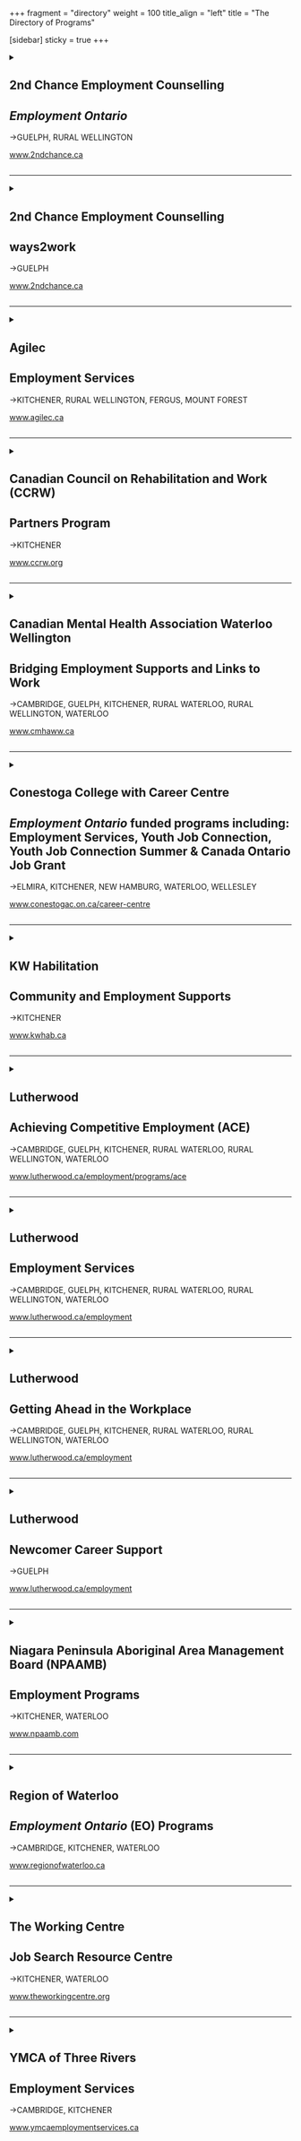 +++
fragment = "directory"
weight = 100
title_align = "left"
title = "The Directory of Programs"


[sidebar]
  sticky = true
+++

<details>  
<summary>  
   
## 2nd Chance Employment Counselling  
## *Employment Ontario*  
→GUELPH, RURAL WELLINGTON  
  
www.2ndchance.ca  
  
</summary>  
  
#### What:  
- Employment Resource Centre  
- Job Boards  
- Access to computers, internet, photocopying  
- Access to training programs  
- 1 to 1 Assistance  
- Training incentives for businesses  
- Youth Job Connection  
#### Who:  
Job Seekers  
#### When:  
##### Fergus  
Monday ‒ Friday at 9:00am‒4:30pm  
  
##### Guelph  
Norfolk Location  
Monday ‒ Friday at 8:30am‒4:00pm  
  
##### Youth Resource Centre, Stone Road Mall  
Monday ‒ Closed  
Tuesday, Thursday & Friday at 9:00am‒4:00pm  
Wednesday at 12:00pm‒7:00pm  
#### Where:  
##### Fergus  
160 St. David Street South, Unit 104  
  
##### Guelph—Norfolk location  
177 Norfolk Street  
  
##### Guelph—Youth Resource Centre  
Stone Road Mall, 435 Stone Rd W. 2nd Floor  
#### Ask For:  
Guelph and Fergus locations  
(519) 823-2440  
</details>  
  
* * * * *  
  
<details>  
<summary>  
  
## 2nd Chance Employment Counselling  
## ways2work  
→GUELPH  
  
www.2ndchance.ca  
  
</summary>  
  
#### What:  
Group-based employability skills and work placement program  
#### Who:  
Youth up to the age of 30  
#### When:  
Monday ‒ Friday at 8:30am‒4:30pm  
#### Where:  
**Guelph and Wellington County**  
#### Ask For:  
(519) 823-2440  
</details>  
  
* * * * *  
  
<details>  
<summary>  
  
## Agilec  
## Employment Services  
→KITCHENER, RURAL WELLINGTON, FERGUS, MOUNT FOREST   
  
www.agilec.ca  
  
</summary>  
  
#### What:  
- Our welcoming Resource and Information Centre offers friendly helpful staff support along with access to computers, fax, photocopier as well as resources and information about community and government programs  
- Employment Coaches will guide you through your job search journey by helping you decide what you want to do and how to go about doing it. For example: on the job training, Second Career, connecting with employers, interview skills and more!  
- When working one on one with you, our coaches will help identify your skills and experience to build your confidence to achieve new goals  
- Engaging workshops to develop job searching skills such as resume writing, interview preparation, networking and social media tools  
- Our supportive Job Development team offers a tailored approach to finding a job that is the right fit for you. This may include access to training, apprenticeships and assistance for on the job experience  
  
##### Need Help Hiring?  
Agilec can successfully address your recruitment and staff training needs. Here are just some of the ways:  
- Support in identifying human resource needs and filling vacancies  
- Information and resources about hiring a new employee  
- Access to job posting services  
- No Cost Advertising/Marketing for Job Postings  
- Office space and coordination of job fairs and interviewing  
- No Cost Pre-screening of Candidates  
- Funding for On the Job Training  
- Creation of Customized Training Plans  
- On the Job Coaching  
- Work Trials  
- Apprenticeships and funding opportunities available  
#### Who:  
All are welcome  
#### When:  
##### All Locations:  
Monday ‒ Friday at 8:30am‒4:30pm  
  
#### Where:  
##### Fergus  
370 Andrew Street West, Unit 2  
  
##### Kitchener  
385 Fairway Road South, Unit 205  
  
##### Mount Forest  
392 Main Street North, Unit 7  
#### Ask For:  
Agilec Customer Care Centre  
Toll Free 1 (800) 361-4642  
  
##### Fergus  
(519) 787-9333  
fergus@agilec.ca  
  
##### Kitchener  
(519) 576-2681  
kitchener@agilec.ca  
  
##### Mount Forest  
(519) 323-4540  
mtforest@agilec.ca  
</details>  
  
* * * * *  
  
<details>  
<summary>  
  
## Canadian Council on Rehabilitation and Work (CCRW)  
## Partners Program  
→KITCHENER  
  
www.ccrw.org  
  
</summary>  
  
#### What:  
- CCRW helps skilled job seekers with disabilities get connected with local businesses  
- Industry specific training directly linked to employment opportunities and labour market needs  
- Support in disclosure and workplace accommodation planning  
- Employer matching  
- Access to wage subsidy funds for employers to help offset cost associated with training  
- Access to hidden job market  
- Ongoing support of CCRW staff during probationary period to support job maintenance and retention  
- Job Seekers can remain active with provincially funded agencies to ensure full access to suitable supports and service  
#### Who:  
Adults 18+ with self-disclosed disabilities  
#### When:  
Monday ‒ Friday at 8:30am‒4:30pm  
#### Where:  
**Kitchener**—127 Victoria Street South, Suite 201  
#### Ask For:  
Jennie Di Girolamo—Employment Facilitator  
(519) 571-6788 ext. 7661  
  
Melissa Silva—Job Developer  
(519) 571-6788 ext. 7481  

</details>  
  
* * * * *  
  
<details>  
<summary>  
  
## Canadian Mental Health Association Waterloo Wellington  
## Bridging Employment Supports and Links to Work  
→CAMBRIDGE, GUELPH, KITCHENER, RURAL WATERLOO, RURAL WELLINGTON, WATERLOO  
  
www.cmhaww.ca  
  
</summary>  
  
#### What:  
Specializing in assisting people with disabilities to:  
- Explore employment options  
- Develop an employment action plan  
- Identify skills, interests and barriers to employment 
- Obtain paid, competitive employment  
- Access employment resources  
- Search for, find, and keep a job  
#### Who:  
16+ years with recent connection to the workforce (past 3 ‒ 5 years)  
#### When:  
Monday ‒ Friday at 9:00am‒5:00pm  
#### Where:  
**Cambridge**—9 Wellington Street by appointment  
  
**Guelph**—80 Waterloo Avenue by appointment  
  
**Kitchener**—67 King Street East by appointment  
  
**Waterloo**—1 Blue Springs Drive, Suite 100 by appointment  
#### Ask For:  
Intake Referral Coordinator  
Local—(519) 749-3700 ext. 4087  
Toll free—1 (866) 387-6660  
TTY—1 (866) 387-6661  
</details>  
  
* * * * *  
  
<details>  
<summary>  
  
## Conestoga College with Career Centre 
## *Employment Ontario* funded programs including: Employment Services, Youth Job Connection, Youth Job Connection Summer & Canada Ontario Job Grant  
→ELMIRA, KITCHENER, NEW HAMBURG, WATERLOO, WELLESLEY  

www.conestogac.on.ca/career-centre  
  
</summary>  
  
#### What:  
Services are available to anyone seeking employment, career planning support, and training opportunities. Experienced staff are able to open doors to help find the right fit for employment and training. Let’s get to work! Appointments are available virtually and in person at the Centres.  Please inquire about the availability of in-person appointments.  
> The staff are very supportive of your goals and help you find the best possible way to achieve those goals, short-term and long-term. I would highly recommend the Conestoga Career Centre to anyone who is in need of Career help.  
>  
> – A successful job seeker, Jess  
  
*Employment Ontario* funded programs including: Employment Services, Youth Job Connection, Youth Job Connection Summer & Canada Ontario Job Grant  
- Connections to Employers with monthly employer showcases  
- Individualized Job Search and Resume Assistance  
- Resource Centre and Virtual Job Board (MyCareer)  
- Workplace Certifications relevant to today’s labour market  
- Second Career Funding Information & Application Support  
- Financial Incentives may be available for eligible employers and Job Seekers  
- Career Planning & Advisement  
- Access Conestoga’s exclusive online job posting service  
- Internationally Trained Immigrant Advisement  
- Youth Employment Programs  
- Post-Secondary Education Program Information/Registration  
- Apprenticeship financial incentives  
#### Who:  
Youth Programs are available to youth 15–29 years (note: parental signature required for youth under the age of 18)  
  
Services are available to everyone including individual job seekers and employers – at no cost Canada Ontario Job Grant is an employer driven training program for employers seeking financial support for training new hires or existing employees.  
  
For information on this grant or other Conestoga Employer Services please contact employerscareercentre@conestogac.on.ca  
#### When:  
##### Doon  
Monday ‒ Wednesday & Friday at 8:30am‒4:30pm  
Thursday at 8:30am‒6:00pm  
  
##### Waterloo  
Monday ‒ Friday at 8:30am‒4:30pm  
#### Where:  
##### Kitchener/Doon Campus  
Conestoga Career Centre, Welcome Centre  
299 Doon Valley Drive – FREE Parking  
\* Services in New Hamburg, Elmira and Wellesley, call for details  
  
##### Waterloo  
332 Marsland Drive, 2nd floor  
Free Parking available on site  
  
#### Ask For:  
##### Kitchener/Doon Career Centre  
(519) 748-3535 or 1 (877) 748-3535  
  
##### Waterloo Career Centre  
(519) 885-0300 ext. 5226  
waterloocareercentre@conestogac.on.ca  
  
Contact Career Centre Staff  
(519) 885-0300 ext. 5226
Or to receive more information complete an online inquiry form at www.conestogac.on.ca/career-centre
</details>  
  
* * * * *  
  
<details>  
<summary>  
  
## KW Habilitation  
## Community and Employment Supports   
→KITCHENER  
  
www.kwhab.ca  
  
</summary>  
  
#### What:  
Job readiness education and training for adults who are interested in working toward competitive employment (minimum wage or better) and/or traditional volunteer jobs.  
- Workplace literacy  
- Workplace numeracy  
- Soft skills development (social and interpersonal)  
- Experiential learning opportunities in authentic work and community settings  
- Education may include bus training and on-site job coaching  
#### Who:  
Adults (18+ years)  
#### When:  
Monday ‒ Friday at 8:00am‒5:00pm  
#### Where:  
**Kitchener**—99 Ottawa Street South  
#### Ask For:  
Jenn Delhorbe—Supervisor  
Community and Employment Supports  
(519) 744-6307 ext. 1214  
  
Stacey Mitchell—Manager, Community and Employment Supports  
(519) 744-6307 ext. 1252  
</details>  
  
* * * * *  
  
<details>  
<summary>  
  
## Lutherwood  
## Achieving Competitive Employment (ACE)  
→CAMBRIDGE, GUELPH, KITCHENER, RURAL WATERLOO, RURAL WELLINGTON, WATERLOO   
  
www.lutherwood.ca/employment/programs/ace  
  
</summary>  
  
#### What:  
- Job placement and coaching support for persons with disabilities wishing to secure employment  
- Small business supports for persons with disabilities wishing to start a small business  
- Networking opportunities to connect with other entrepreneurs  
- Job search assistance, career exploration workshops and 1 to 1 support  
#### Who:  
Individuals with a verified disability (16+ years), legally able to work in Canada, not in receipt of OW benefits or disability related benefits from sources other than ODSP, residents of Waterloo Region and Wellington County  
#### When:  
Monday ‒ Friday at 8:30am‒4:30pm  
#### Where:  
**Cambridge**—35 Dickson Street  
  
**Guelph**—89 Wyndham Street North  
  
**Kitchener**—165 King Street East  
#### Ask For:  
Speak to our resource centre staff to determine the employment services program that would best meet your needs.  
  
**Cambridge**—(519) 623-9380  
  
**Guelph**—(519) 822-4141  
  
**Kitchener**—(519) 743-2460  
</details>  
  
* * * * *  
  
<details>  
<summary>  
  
## Lutherwood  
## Employment Services  
→CAMBRIDGE, GUELPH, KITCHENER, RURAL WATERLOO, RURAL WELLINGTON, WATERLOO   
  
www.lutherwood.ca/employment  
  
</summary>  
  
#### What:  
- Job search assistance, career exploration workshops and 1 to 1 support  
- Labour market information  
- Coaching, networking and mentorship opportunities  
- Connections to employers  
- Second Career funding information and applications  
- Apprenticeship information and support  
- Job boards and job search resources  
- Free access to fax, photocopier, computers and phones  
- Youth Job Connection ‒ paid employment related workshops and activities designed to help participants get ready to work  
- Youth Job Connection Summer ‒ part-time summer jobs and after school job opportunities for returning high school students  
#### Who:  
Services are available to anyone 15+ years requiring assistance with employment and/or training  
#### When:  
Monday ‒ Friday at 8:30am‒4:30pm  
#### Where:  
**Cambridge**—35 Dickson Street  
  
**Guelph**—89 Wyndham Street North  
  
**Kitchener**—165 King Street East  
#### Ask For:  
Speak to our resource centre staff to determine the employment services program that would best meet your needs.  
  
**Cambridge**—(519) 623-9380  
  
**Guelph**—(519) 822-4141  
  
**Kitchener**—(519) 743-2460  
</details>
  
* * * * *  
  
<details>  
<summary>  
  
## Lutherwood  
## Getting Ahead in the Workplace  
→CAMBRIDGE, GUELPH, KITCHENER, RURAL WATERLOO, RURAL WELLINGTON, WATERLOO  
  
www.lutherwood.ca/employment  
  
</summary>  
  
#### What:
- 1 to 1 and group-based learning for youth who want to work but don’t know where to start  
- Ideal for those who need to stabilize housing situation, want to build successful mental wellness strategies and/or need to overcome barriers to employment  
- Identify your strengths, resources and develop and follow a new future story plan  
- Learn about the “hidden rules” and communication skills needed to get ahead in the workplace  
- Placements and interviews with local youth friendly organizations  
#### Who:	
15-30 years of age (inclusive)  
#### When:	
Monday ‒ Friday at 8:30am‒4:30pm  
Tuesday at 8:30am‒7:00pm  
#### Where:  
**Kitchener**—165 King Street East  
#### Ask For:  
Speak to our resource centre staff to determine the employment services program that would best meet your needs.
  
**Cambridge**—(519) 623-9380  
**Guelph**—(519) 822-4141  
**Kitchener**—(519) 743-2460  
</details>  
  
* * * * *  
  
<details>  
<summary>  
  
## Lutherwood  
## Newcomer Career Support  
→GUELPH  
  
www.lutherwood.ca/employment  
  
</summary>  
  
#### What:  
- Job Search Workshops for Newcomers and Mentorship  
- Information for immigrants about their occupational field in Canada  
- Targeted resumes and cover letters, self-marketing and other job search tips  
- Learn the benefits of networking  
- Some individuals will participate in 5-day group sessions  
- Mentorship opportunities for internationally trained professionals with local volunteer mentors in their field  
- In person and online workshops available  
#### Who:  
Newcomers (Permanent Residents, Convection Refugees, Protected Persons, Live In Caregivers) and live in Guelph Wellington County  
#### When:  
Monday ‒ Friday at 8:30am‒4:30pm  
Tuesday at 8:30am‒7:00pm  
#### Where:  
**Guelph**—89 Wyndham Street North, 3rd Floor  
#### Ask For:  
Speak to our resource centre staff to determine the employment services program that would best meet your needs.  
  
**Guelph**—(519) 822-4141  
</details>  
  
* * * * *  
  
<details>  
<summary>  
  
## Niagara Peninsula Aboriginal Area Management Board (NPAAMB)  
## Employment Programs  
→KITCHENER, WATERLOO  
  
www.npaamb.com  
  
</summary>  
  
#### What:  
NPAAMB provides skills development and training opportunities for urban Indigenous youth 15‒30 years. We attract, develop and motivate young Indigenous talent by respecting their diverse cultural identities and working closely with the communities we serve.  
  
##### Stay in School Programs (Individual & Group Based)  
- Opportunity Knocks ‒ Annual Youth Career Conference  
- Work retention supports  
- Work related incentives  
  
##### On-the-Job Work Experience (Individual Training)  
- Youth work experience  
- Summer work experience  
- Occupational skills training (e.g. heavy equipment skills training, CPR, first aid)  
  
##### Occupational Skills Training (Group Based Training)  
- Construction skills, hospitality  
- Skills based training  
- Job placements  
  
##### Wrap-Around Services (Youth Navigation)  
- Provides action based planning and interventions for the youth and their families  
- A service based on the Wraparound process which focuses on the youth, their goals, strengths, and their outcomes  
- Strength-based, client centered, individualized, and community based to address physical, mental, emotional, and spiritual needs of the client  
- Acknowledgement of any challenges that may present barriers in achieving their goals, as well as working to create solutions to help them become more successful  
- The Youth Navigator and support network that the youth has chosen for their circle are there to guide and support the youth as the process unfolds  
- Youth Navigation is based on an unconditional commitment to their success - working as a team to understand the youth’s gifts, abilities, and capacities for growth  
#### Who:  
- Currently residing within Kitchener–Waterloo  
- Self-identify as an Indigenous person  
- (status/non-status/First Nation, Metis, and Inuit)  
- Youth 15‒30 years  
- Desire to learn, participate, and accomplish personal career and educational goals  
#### When:  
Contact your local Youth Service Office (YSO) to schedule an intake appointment and discuss your career opportunities!  
#### Where:  
**Kitchener**—151 Frederick Street, Suite 501  
  
##### Wrap-Around Services (Youth Navigation)  
- The Youth Navigator will meet the youth/family where the youth feel comfortable, removing any barrier that may prevent the youth from traveling to the office  
- Confidential, safe, secure and friendly  
- LGTBQ2 safe space  
#### Ask For:  
Laura St. Amour  
(226) 750-8253  
laura@npaamb.com  

##### Wrap-Around Services (Youth Navigation)  
Telephone or email to make an appointment for intake  
Crystal Goulet  
(519) 505-3705  
crystal@npaamb.com  
</details>  
  
* * * * *  
  
<details>  
<summary>  
  
## Region of Waterloo  
## *Employment Ontario* (EO) Programs  
→CAMBRIDGE, KITCHENER, WATERLOO  
  
www.regionofwaterloo.ca  
  
</summary>  
  
#### What:  
- *Employment Ontario* Service Provider  
- Help with resumes, interviews, job searching and accessing training  
- 1 to 1 support from an Employment Facilitator  
- Access to Job Development Services  
#### Who:  
All services are open to adults  
#### When:  
Employment Services  
Monday ‒ Friday at 8:30am‒4:30pm  
  
Available in office, over the phone and using ZOOM  
  
Resources are also available on our website at https://www.regionofwaterloo.ca/en/living-here/employment-support.aspx  
#### Where:  
**Cambridge**—150 Main Street  
  
**Kitchener**—235 King Street East  
  
**Waterloo**—99 Regina Street South  
  
#### Ask For:  
Employment Services  
(519) 575-4400 ext. 5656  
</details>  
  
* * * * *  
  
<details>  
<summary>  
  
## The Working Centre  
## Job Search Resource Centre  
→KITCHENER, WATERLOO   
  
www.theworkingcentre.org  
  
</summary>  
  
#### What:  
- Employment counselling  
- Strategic job search support  
- Support for new Canadians  
- Support with housing and financial issues  
- Computer training  
- Volunteer opportunities  
- Skill building opportunities  
- Employment services  
- Second career  
- Youth resources  
#### Who:  
Employment services, second career, housing and financial supports: all ages  
  
Youth resources (15‒29 years)  
#### When:  
In-person support: Monday ‒ Friday at 9:00am‒12:30pm  
  
Virtual support available by phone or by ZOOM  
  
Limited number of people allowed inside  
  
No public computers  
  
Phone is available  
#### Where:  
**Kitchener**—58 Queen Street South  
#### Ask For:  
Anyone at the front desk  
(519) 743-1151 ext. 0  
</details>  
  
* * * * *  
  
<details>  
<summary>  
  
## YMCA of Three Rivers  
## Employment Services  
→CAMBRIDGE, KITCHENER  
  
www.ymcaemploymentservices.ca  
  
</summary>  
  
#### What:  
##### Employment Services (ES), Youth Job Connection (YJC), Youth Job Connection Summer (YJCS), Canada Ontario Job Grant (COJG)  
- Career exploration, 1 to 1 support  
- Job search assistance, workshops  
- Second Career information  
- Labour market information  
- Employment supports  
- Job Boards, job fairs, employer panels  
- Resource centre with no cost access to: computers, fax, photocopying, printing, scanning, and telephone  
- Youth employment programs: includes paid job placement opportunities, paid workshops and activities  
  
##### Services for Employers  
- Job matching, placements and incentives  
- Job posting, job fairs, employer panels  
- Recruiting, hiring and retention resources  
- Canada Ontario Job Grant ‒ funding for on the job training  
#### Who:  
All are welcome. (15+ years)  
\*** Cambridge office provides services in French  
#### When:  
Monday ‒ Thursday at 8:30am‒4:30pm Friday at 8:30am‒12:00pm  
#### Where:  
**Cambridge**—250 Hespeler Road, 2nd Floor  
  
**Kitchener**—800 King Street West  
#### Ask For:  
**Cambridge**—(519) 621-1621 ext. 6203  
  
**Kitchener**—(519) 579-9622 ext. 6147  
  
Lil-Marie Myers—ES General Manager  
(519) 579-9622 ext. 6144  
or Cell: (519) 570-6714  
</details>  

